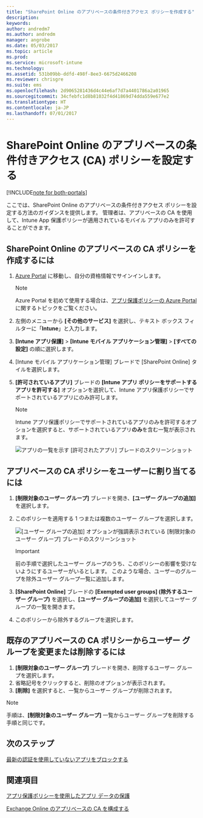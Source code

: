 ```yaml
---
title: "SharePoint Online のアプリベースの条件付きアクセス ポリシーを作成する"
description: 
keywords: 
author: andredm7
ms.author: andredm
manager: angrobe
ms.date: 05/03/2017
ms.topic: article
ms.prod: 
ms.service: microsoft-intune
ms.technology: 
ms.assetid: 531b09bb-ddfd-498f-8ee3-6675d2466208
ms.reviewer: chrisgre
ms.suite: ems
ms.openlocfilehash: 2d9065281436d4c44e6af7d7a4401786a2a01965
ms.sourcegitcommit: 34cfebfc1d8b81032f4d41869d74dda559e677e2
ms.translationtype: HT
ms.contentlocale: ja-JP
ms.lasthandoff: 07/01/2017
---
```

# <a name="set-up-app-based-conditional-access-ca-policies-for-sharepoint-online"></a>SharePoint Online のアプリベースの条件付きアクセス (CA) ポリシーを設定する

[!INCLUDE[note for both-portals](../includes/note-for-both-portals.md)]

ここでは、SharePoint Online のアプリベースの条件付きアクセス ポリシーを設定する方法のガイダンスを提供します。 管理者は、アプリベースの CA を使用して、Intune App 保護ポリシーが適用されているモバイル アプリのみを許可することができます。

## <a name="to-create-the-app-based-ca-policy-for-sharepoint-online"></a>SharePoint Online のアプリベースの CA ポリシーを作成するには

1. [Azure Portal](https://portal.azure.com) に移動し、自分の資格情報でサインインします。

    > [!NOTE]
    > Azure Portal を初めて使用する場合は、[アプリ保護ポリシーの Azure Portal](azure-portal-for-microsoft-intune-mam-policies.md) に関するトピックをご覧ください。

2. 左側のメニューから **[その他のサービス]** を選択し、テキスト ボックス フィルターに「**Intune**」と入力します。

3. **[Intune アプリ保護]** > **[Intune モバイル アプリケーション管理]** > **[すべての設定]** の順に選択します。

4. [Intune モバイル アプリケーション管理] ブレードで [SharePoint Online] タイルを選択します。

5. **[許可されているアプリ]** ブレードの **[Intune アプリ ポリシーをサポートするアプリを許可する]** オプションを選択して、Intune アプリ保護ポリシーでサポートされているアプリにのみ許可します。

    > [!NOTE] 
    > Intune アプリ保護ポリシーでサポートされているアプリのみを許可するオプションを選択すると、サポートされているアプリ**のみ**を含む一覧が表示されます。

    ![アプリの一覧を示す [許可されたアプリ] ブレードのスクリーンショット](../media/mam-ca-spo-allowed-apps.png)

## <a name="to-assign-app-based-ca-policies-to-your-users"></a>アプリベースの CA ポリシーをユーザーに割り当てるには

1. **[制限対象のユーザー グループ]** ブレードを開き、**[ユーザー グループの追加]** を選択します。

2. このポリシーを適用する 1 つまたは複数のユーザー グループを選択します。

    ![[ユーザー グループの追加] オプションが強調表示されている [制限対象のユーザー グループ] ブレードのスクリーンショット](../media/mam-ca-spo-restricted-groups.png)

    > [!IMPORTANT] 
    > 前の手順で選択したユーザー グループのうち、このポリシーの影響を受けないようにするユーザーがいるとします。 このような場合、ユーザーのグループを除外ユーザー グループ一覧に追加します。 

3. **[SharePoint Online]** ブレードの **[Exempted user groups] \(除外するユーザー グループ)** を選択し、**[ユーザー グループの追加]** を選択してユーザー グループの一覧を開きます。

4. このポリシーから除外するグループを選択します。  

## <a name="to-modify-or-delete-user-groups-from-an-existing-app-based-ca-policy"></a>既存のアプリベースの CA ポリシーからユーザー グループを変更または削除するには

1. **[制限対象のユーザー グループ]** ブレードを開き、削除するユーザー グループを選択します。
2. 省略記号をクリックすると、削除のオプションが表示されます。
3. **[削除]** を選択すると、一覧からユーザー グループが削除されます。

> [!NOTE] 
> 手順は、**[制限対象のユーザー グループ]** 一覧からユーザー グループを削除する手順と同じです。

## <a name="next-steps"></a>次のステップ

[最新の認証を使用していないアプリをブロックする](block-apps-with-no-modern-authentication.md)

## <a name="see-also"></a>関連項目

[アプリ保護ポリシーを使用したアプリ データの保護](protect-app-data-using-mobile-app-management-policies-with-microsoft-intune.md)

[Exchange Online のアプリベースの CA を構成する](mam-ca-for-exchange-online.md)

